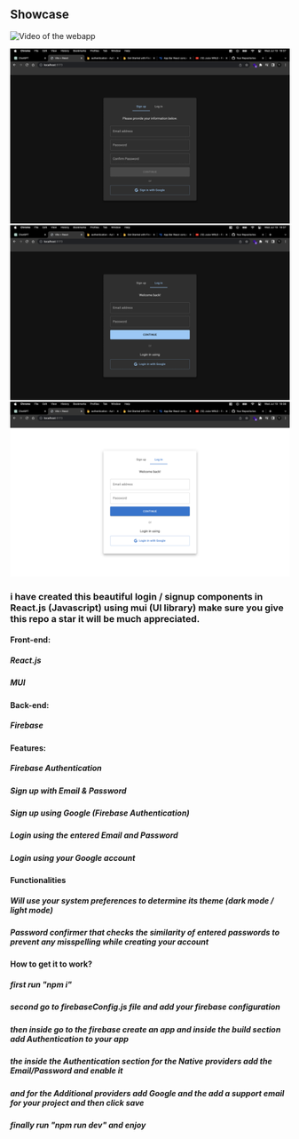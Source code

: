## Showcase

![Video of the webapp](https://github.com/999Ali999/login-signup-mui-firebase/assets/127804196/f6bf47a6-3be1-4090-8a86-d6e40edefc11)

![Imgur](./images/signup.png)
![Imgur](./images/login.png)
![Imgur](./images/light-mode.png)

### i have created this beautiful login / signup components in React.js (Javascript) using mui (UI library) make sure you give this repo a star it will be much appreciated.

#### Front-end:

##### React.js

##### MUI

#### Back-end:

##### Firebase

#### Features:

##### Firebase Authentication

##### Sign up with Email & Password

##### Sign up using Google (Firebase Authentication)

##### Login using the entered Email and Password

##### Login using your Google account

#### Functionalities

##### Will use your system preferences to determine its theme (dark mode / light mode)

##### Password confirmer that checks the similarity of entered passwords to prevent any misspelling while creating your account

#### How to get it to work?

##### first run "npm i"

##### second go to firebaseConfig.js file and add your firebase configuration

##### then inside go to the firebase create an app and inside the build section add Authentication to your app

##### the inside the Authentication section for the Native providers add the Email/Password and enable it

##### and for the Additional providers add Google and the add a support email for your project and then click save

##### finally run "npm run dev" and enjoy
